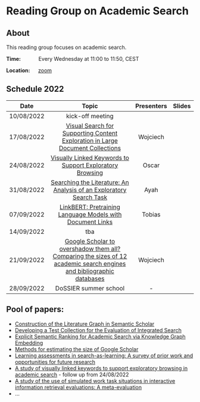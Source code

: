 # Reading Group on Academic Search

## About

This reading group focuses on academic search.

**Time:** &emsp; &emsp; &nbsp; Every Wednesday at 11:00 to 11:50, CEST

**Location:** &emsp; [zoom](https://tuwien.zoom.us/j/95846501188?pwd=N2J2bWUySWJqdjY1OTZHSzNKQUdkZz09)


## Schedule 2022

|       Date       | Topic | Presenters | Slides |
|:----------------:|:----------------------------------------:|:----------:|:------:|
| 10/08/2022 | kick-off meeting |  | 
| 17/08/2022 | [Visual Search for Supporting Content Exploration in Large Document Collections](http://dlib.org/dlib/july12/herrmannova/07herrmannova.html) | Wojciech | 
| 24/08/2022 | [Visually Linked Keywords to Support Exploratory Browsing](https://dl.acm.org/doi/abs/10.1145/3406522.3446037?casa_token=a8vh3kCznUEAAAAA:snm6wPXBJK05UEtkoC21esM17WbaFh2za1DDaFEmSlKkzvNR9UyeSqIhz7gqQfa1FM7al-5vp8mif2o) | Oscar | 
| 31/08/2022 | [Searching the Literature: An Analysis of an Exploratory Search Task](https://dl.acm.org/doi/abs/10.1145/3498366.3505818) | Ayah | 
| 07/09/2022 | [LinkBERT: Pretraining Language Models with Document Links](https://aclanthology.org/2022.acl-long.551/) | Tobias | 
| 14/09/2022 | tba |  | 
| 21/09/2022 | [Google Scholar to overshadow them all? Comparing the sizes of 12 academic search engines and bibliographic databases](https://link.springer.com/article/10.1007/s11192-018-2958-5/) |  Wojciech | 
| 28/09/2022 | DoSSIER summer school | - | 


## Pool of papers:

- [Construction of the Literature Graph in Semantic Scholar](https://arxiv.org/abs/1805.02262)
- [Developing a Test Collection for the Evaluation of Integrated Search](https://citeseerx.ist.psu.edu/viewdoc/download?doi=10.1.1.477.1982&rep=rep1&type=pdf)
- [Explicit Semantic Ranking for Academic Search via Knowledge Graph Embedding](https://dl.acm.org/doi/10.1145/3038912.3052558)
- [Methods for estimating the size of Google Scholar](https://link.springer.com/article/10.1007/s11192-015-1614-6)
- [Learning assessments in search-as-learning: A survey of prior work and opportunities for future research](https://www.sciencedirect.com/science/article/pii/S0306457321002946)
- [A study of visually linked keywords to support exploratory browsing in academic search](https://asistdl.onlinelibrary.wiley.com/doi/full/10.1002/asi.24623) - follow up from 24/08/2022
- [A study of the use of simulated work task situations in interactive information retrieval evaluations: A meta-evaluation](https://www.emerald.com/insight/content/doi/10.1108/JD-06-2015-0068/full/html)
- ...

